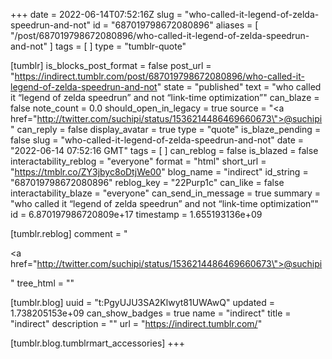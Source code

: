 +++
date = 2022-06-14T07:52:16Z
slug = "who-called-it-legend-of-zelda-speedrun-and-not"
id = "687019798672080896"
aliases = [ "/post/687019798672080896/who-called-it-legend-of-zelda-speedrun-and-not" ]
tags = [ ]
type = "tumblr-quote"

[tumblr]
is_blocks_post_format = false
post_url = "https://indirect.tumblr.com/post/687019798672080896/who-called-it-legend-of-zelda-speedrun-and-not"
state = "published"
text = "who called it &ldquo;legend of zelda speedrun&rdquo; and not &ldquo;link-time optimization&rdquo;"
can_blaze = false
note_count = 0.0
should_open_in_legacy = true
source = "<a href=\"http://twitter.com/suchipi/status/1536214486469660673\">@suchipi</a>"
can_reply = false
display_avatar = true
type = "quote"
is_blaze_pending = false
slug = "who-called-it-legend-of-zelda-speedrun-and-not"
date = "2022-06-14 07:52:16 GMT"
tags = [ ]
can_reblog = false
is_blazed = false
interactability_reblog = "everyone"
format = "html"
short_url = "https://tmblr.co/ZY3jbyc8oDtjWe00"
blog_name = "indirect"
id_string = "687019798672080896"
reblog_key = "22Purp1c"
can_like = false
interactability_blaze = "everyone"
can_send_in_message = true
summary = "who called it “legend of zelda speedrun” and not “link-time optimization”"
id = 6.870197986720809e+17
timestamp = 1.655193136e+09

[tumblr.reblog]
comment = "<p><a href=\"http://twitter.com/suchipi/status/1536214486469660673\">@suchipi</a></p>"
tree_html = ""

[tumblr.blog]
uuid = "t:PgyUJU3SA2Klwyt81UWAwQ"
updated = 1.738205153e+09
can_show_badges = true
name = "indirect"
title = "indirect"
description = ""
url = "https://indirect.tumblr.com/"

[tumblr.blog.tumblrmart_accessories]
+++
